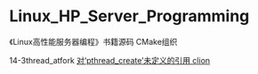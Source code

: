# Linux_HP_Server_Programming

《Linux高性能服务器编程》书籍源码
CMake组织

14-3thread_atfork
[对‘pthread_create’未定义的引用 clion](https://blog.csdn.net/yyyerica/article/details/70169102)



